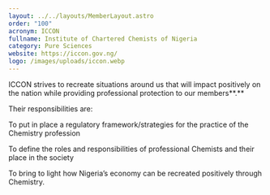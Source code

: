 ```yaml
---
layout: ../../layouts/MemberLayout.astro
order: "100"
acronym: ICCON
fullname: Institute of Chartered Chemists of Nigeria
category: Pure Sciences
website: https://iccon.gov.ng/
logo: /images/uploads/iccon.webp
---
```

ICCON strives to recreate situations around us that will impact positively on the nation while providing professional protection to our members**.**

Their responsibilities are:

To put in place a regulatory framework/strategies for the practice of the Chemistry profession

To define the roles and responsibilities of professional Chemists and their place in the society

To bring to light how Nigeria’s economy can be recreated positively through Chemistry.




